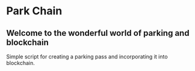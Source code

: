 # Park Chain
## Welcome to the wonderful world of parking and blockchain
Simple script for creating a parking pass and incorporating it into blockchain.
